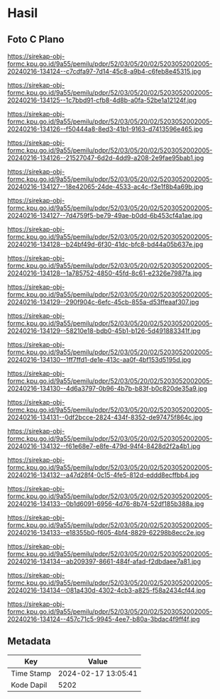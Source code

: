 # Hasil

## Foto C Plano

https://sirekap-obj-formc.kpu.go.id/9a55/pemilu/pdpr/52/03/05/20/02/5203052002005-20240216-134124--c7cdfa97-7d14-45c8-a9b4-c6feb8e45315.jpg

https://sirekap-obj-formc.kpu.go.id/9a55/pemilu/pdpr/52/03/05/20/02/5203052002005-20240216-134125--1c7bbd91-cfb8-4d8b-a0fa-52be1a12124f.jpg

https://sirekap-obj-formc.kpu.go.id/9a55/pemilu/pdpr/52/03/05/20/02/5203052002005-20240216-134126--f50444a8-8ed3-41b1-9163-d7413596e465.jpg

https://sirekap-obj-formc.kpu.go.id/9a55/pemilu/pdpr/52/03/05/20/02/5203052002005-20240216-134126--21527047-6d2d-4dd9-a208-2e9fae95bab1.jpg

https://sirekap-obj-formc.kpu.go.id/9a55/pemilu/pdpr/52/03/05/20/02/5203052002005-20240216-134127--18e42065-24de-4533-ac4c-f3e1f8b4a69b.jpg

https://sirekap-obj-formc.kpu.go.id/9a55/pemilu/pdpr/52/03/05/20/02/5203052002005-20240216-134127--7d4759f5-be79-49ae-b0dd-6b453cf4a1ae.jpg

https://sirekap-obj-formc.kpu.go.id/9a55/pemilu/pdpr/52/03/05/20/02/5203052002005-20240216-134128--b24bf49d-6f30-41dc-bfc8-bd44a05b637e.jpg

https://sirekap-obj-formc.kpu.go.id/9a55/pemilu/pdpr/52/03/05/20/02/5203052002005-20240216-134128--1a785752-4850-45fd-8c61-e2326e7987fa.jpg

https://sirekap-obj-formc.kpu.go.id/9a55/pemilu/pdpr/52/03/05/20/02/5203052002005-20240216-134129--290f904c-6efc-45cb-855a-d53ffeaaf307.jpg

https://sirekap-obj-formc.kpu.go.id/9a55/pemilu/pdpr/52/03/05/20/02/5203052002005-20240216-134129--58210e18-bdb0-45b1-b126-5d491883341f.jpg

https://sirekap-obj-formc.kpu.go.id/9a55/pemilu/pdpr/52/03/05/20/02/5203052002005-20240216-134130--1ff7ffd1-de1e-413c-aa0f-4bf153d5195d.jpg

https://sirekap-obj-formc.kpu.go.id/9a55/pemilu/pdpr/52/03/05/20/02/5203052002005-20240216-134130--4d6a3797-0b96-4b7b-b83f-b0c820de35a9.jpg

https://sirekap-obj-formc.kpu.go.id/9a55/pemilu/pdpr/52/03/05/20/02/5203052002005-20240216-134131--0df2bcce-2824-434f-8352-de97475f864c.jpg

https://sirekap-obj-formc.kpu.go.id/9a55/pemilu/pdpr/52/03/05/20/02/5203052002005-20240216-134132--f61e68e7-e8fe-479d-94f4-8428d2f2a4b1.jpg

https://sirekap-obj-formc.kpu.go.id/9a55/pemilu/pdpr/52/03/05/20/02/5203052002005-20240216-134132--a47d28f4-0c15-4fe5-812d-eddd8ecffbb4.jpg

https://sirekap-obj-formc.kpu.go.id/9a55/pemilu/pdpr/52/03/05/20/02/5203052002005-20240216-134133--0b1d6091-6956-4d76-8b74-52df185b388a.jpg

https://sirekap-obj-formc.kpu.go.id/9a55/pemilu/pdpr/52/03/05/20/02/5203052002005-20240216-134133--e18355b0-f605-4bf4-8829-62298b8ecc2e.jpg

https://sirekap-obj-formc.kpu.go.id/9a55/pemilu/pdpr/52/03/05/20/02/5203052002005-20240216-134134--ab209397-8661-484f-afad-f2dbdaee7a81.jpg

https://sirekap-obj-formc.kpu.go.id/9a55/pemilu/pdpr/52/03/05/20/02/5203052002005-20240216-134134--081a430d-4302-4cb3-a825-f58a2434cf44.jpg

https://sirekap-obj-formc.kpu.go.id/9a55/pemilu/pdpr/52/03/05/20/02/5203052002005-20240216-134124--457c71c5-9945-4ee7-b80a-3bdac4f9ff4f.jpg


## Metadata

| Key        | Value               |
| ---------- | ------------------- |
| Time Stamp | 2024-02-17 13:05:41 |
| Kode Dapil | 5202                |



